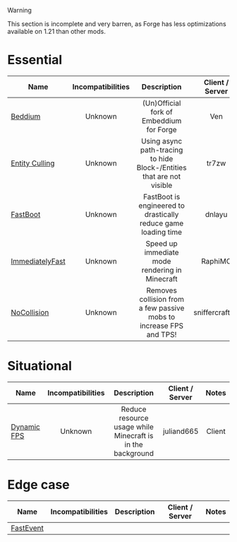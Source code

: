 > [!WARNING]
> This section is incomplete and very barren, as Forge has less optimizations available on 1.21 than other mods.

# Essential
| Name | Incompatibilities | Description | Client / Server | Notes |
| --- | :---: | :---: | :---: | :---: |
| [Beddium](https://modrinth.com/mod/beddium) | Unknown | (Un)Official fork of Embeddium for Forge | Ven | Client | Only fork for Sodium available for Forge 1.21.1, it seems. |
| [Entity Culling](https://modrinth.com/mod/entityculling) | Unknown | Using async path-tracing to hide Block-/Entities that are not visible | tr7zw | Client | N/A |
| [FastBoot](https://modrinth.com/mod/fastboot) | Unknown | FastBoot is engineered to drastically reduce game loading time | dnlayu | Client | May be incompatible with LazyDFU |
| [ImmediatelyFast](https://modrinth.com/mod/immediatelyfast) | Unknown | Speed up immediate mode rendering in Minecraft | RaphiMC | Client | Effect is most noticable on CPU bottleneck and old CPU setups, according to the author | 
| [NoCollision](https://modrinth.com/datapack/no-collision) | Unknown | Removes collision from a few passive mobs to increase FPS and TPS! | sniffercraft34 | Unknown | Has a mod as an option, but description is about the datapack variant. More information needed. |

# Situational
| Name | Incompatibilities | Description | Client / Server | Notes |
| --- | :---: | :---: | :---: | :---: |
| [Dynamic FPS](https://modrinth.com/mod/dynamic-fps) | Unknown | Reduce resource usage while Minecraft is in the background | juliand665 | Client | Also applies to battery mode and idle mode. Overrides Vanilla's "AFK Mode" setting. |

# Edge case
| Name | Incompatibilities | Description | Client / Server | Notes |
| --- | :---: | :---: | :---: | :---: |
| [FastEvent](https://modrinth.com/mod/LauZQ6kM) | 